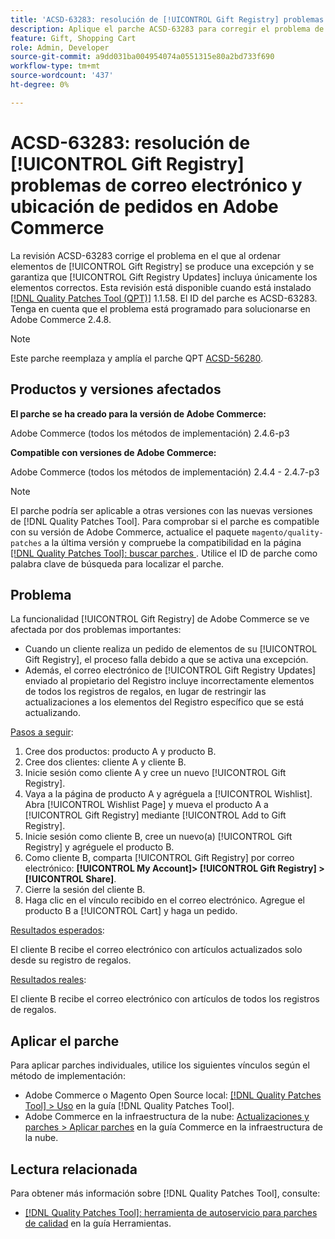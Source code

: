 ```yaml
---
title: 'ACSD-63283: resolución de [!UICONTROL Gift Registry] problemas de correo electrónico y ubicación de pedidos en Adobe Commerce'
description: Aplique el parche ACSD-63283 para corregir el problema de Adobe Commerce en el que al ordenar elementos de [!UICONTROL Gift Registry] se produce una excepción y se garantiza que [!UICONTROL Gift Registry Updates] incluya solo los elementos correctos.
feature: Gift, Shopping Cart
role: Admin, Developer
source-git-commit: a9dd031ba004954074a0551315e80a2bd733f690
workflow-type: tm+mt
source-wordcount: '437'
ht-degree: 0%

---
```


# ACSD-63283: resolución de [!UICONTROL Gift Registry] problemas de correo electrónico y ubicación de pedidos en Adobe Commerce

La revisión ACSD-63283 corrige el problema en el que al ordenar elementos de [!UICONTROL Gift Registry] se produce una excepción y se garantiza que [!UICONTROL Gift Registry Updates] incluya únicamente los elementos correctos. Esta revisión está disponible cuando está instalado [[!DNL Quality Patches Tool (QPT)]](/help/tools/quality-patches-tool/quality-patches-tool-to-self-serve-quality-patches.md) 1.1.58. El ID del parche es ACSD-63283. Tenga en cuenta que el problema está programado para solucionarse en Adobe Commerce 2.4.8.

>[!NOTE]
>Este parche reemplaza y amplía el parche QPT [ACSD-56280](https://experienceleague.adobe.com/en/docs/commerce-operations/tools/quality-patches-tool/patches-available-in-qpt/v1-1-44/acsd-56280-gift-registry-purchases-are-not-completed).

## Productos y versiones afectados

**El parche se ha creado para la versión de Adobe Commerce:**

Adobe Commerce (todos los métodos de implementación) 2.4.6-p3

**Compatible con versiones de Adobe Commerce:**

Adobe Commerce (todos los métodos de implementación) 2.4.4 - 2.4.7-p3

>[!NOTE]
>
>El parche podría ser aplicable a otras versiones con las nuevas versiones de [!DNL Quality Patches Tool]. Para comprobar si el parche es compatible con su versión de Adobe Commerce, actualice el paquete `magento/quality-patches` a la última versión y compruebe la compatibilidad en la página [[!DNL Quality Patches Tool]: buscar parches ](https://experienceleague.adobe.com/tools/commerce-quality-patches/index.html). Utilice el ID de parche como palabra clave de búsqueda para localizar el parche.

## Problema

La funcionalidad [!UICONTROL Gift Registry] de Adobe Commerce se ve afectada por dos problemas importantes:

* Cuando un cliente realiza un pedido de elementos de su [!UICONTROL Gift Registry], el proceso falla debido a que se activa una excepción.
* Además, el correo electrónico de [!UICONTROL Gift Registry Updates] enviado al propietario del Registro incluye incorrectamente elementos de todos los registros de regalos, en lugar de restringir las actualizaciones a los elementos del Registro específico que se está actualizando.

<u>Pasos a seguir</u>:

1. Cree dos productos: producto A y producto B.
1. Cree dos clientes: cliente A y cliente B.
1. Inicie sesión como cliente A y cree un nuevo [!UICONTROL Gift Registry].
1. Vaya a la página de producto A y agréguela a [!UICONTROL Wishlist]. Abra [!UICONTROL Wishlist Page] y mueva el producto A a [!UICONTROL Gift Registry] mediante [!UICONTROL Add to Gift Registry].
1. Inicie sesión como cliente B, cree un nuevo(a) [!UICONTROL Gift Registry] y agréguele el producto B.
1. Como cliente B, comparta [!UICONTROL Gift Registry] por correo electrónico: **[!UICONTROL My Account]> [!UICONTROL Gift Registry] >[!UICONTROL Share]**.
1. Cierre la sesión del cliente B.
1. Haga clic en el vínculo recibido en el correo electrónico. Agregue el producto B a [!UICONTROL Cart] y haga un pedido.

<u>Resultados esperados</u>:

El cliente B recibe el correo electrónico con artículos actualizados solo desde su registro de regalos.

<u>Resultados reales</u>:

El cliente B recibe el correo electrónico con artículos de todos los registros de regalos.

## Aplicar el parche

Para aplicar parches individuales, utilice los siguientes vínculos según el método de implementación:

* Adobe Commerce o Magento Open Source local: [[!DNL Quality Patches Tool] > Uso](/help/tools/quality-patches-tool/usage.md) en la guía [!DNL Quality Patches Tool].
* Adobe Commerce en la infraestructura de la nube: [Actualizaciones y parches > Aplicar parches](https://experienceleague.adobe.com/docs/commerce-cloud-service/user-guide/develop/upgrade/apply-patches.html) en la guía Commerce en la infraestructura de la nube.


## Lectura relacionada

Para obtener más información sobre [!DNL Quality Patches Tool], consulte:

* [[!DNL Quality Patches Tool]: herramienta de autoservicio para parches de calidad](/help/tools/quality-patches-tool/quality-patches-tool-to-self-serve-quality-patches.md) en la guía Herramientas.
